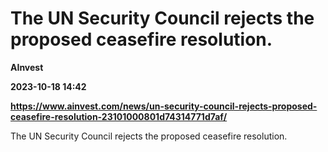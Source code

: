 # The UN Security Council rejects the proposed ceasefire resolution.
**AInvest**

**2023-10-18 14:42**

**https://www.ainvest.com/news/un-security-council-rejects-proposed-ceasefire-resolution-23101000801d74314771d7af/**

The UN Security Council rejects the proposed ceasefire resolution.